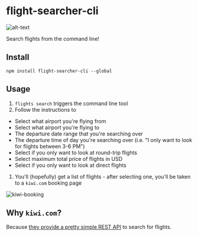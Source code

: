 # flight-searcher-cli

![alt-text](https://imgur.com/54yeBhy.png)

Search flights from the command line!

## Install

```
npm install flight-searcher-cli --global
```

## Usage

1. `flights search` triggers the command line tool
1. Follow the instructions to
  * Select what airport you're flying from
  * Select what airport you're flying to
  * The departure date range that you're searching over
  * The departure time of day you're searching over (i.e. "I only want to look for flights between 3-6 PM")
  * Select if you only want to look at round-trip flights
  * Select maximum total price of flights in USD
  * Select if you only want to look at direct flights
1. You'll (hopefully) get a list of flights - after selecting one, you'll be taken to a `kiwi.com` booking page

![kiwi-booking](https://imgur.com/iz4V1oX.png)

## Why `kiwi.com`?

Because [they provide a pretty simple REST API](https://skypickerpublicapi.docs.apiary.io) to search for flights.